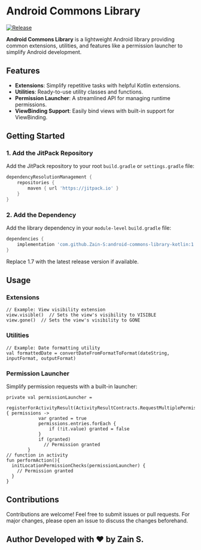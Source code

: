 # Android Commons Library

[![Release](https://jitpack.io/v/Zain-S/android-commons-library-kotlin.svg)](https://jitpack.io/#Zain-S/android-commons-library-kotlin)

**Android Commons Library** is a lightweight Android library providing common extensions, utilities, and features like a permission launcher to simplify Android development.

## Features
- **Extensions**: Simplify repetitive tasks with helpful Kotlin extensions.
- **Utilities**: Ready-to-use utility classes and functions.
- **Permission Launcher**: A streamlined API for managing runtime permissions.
- **ViewBinding Support**: Easily bind views with built-in support for ViewBinding.

## Getting Started

### 1. Add the JitPack Repository
Add the JitPack repository to your root `build.gradle` or `settings.gradle` file:
```gradle
dependencyResolutionManagement {
    repositories {
        maven { url 'https://jitpack.io' }
    }
}
```
### 2. Add the Dependency
Add the library dependency in your `module-level` `build.gradle` file:

```gradle
dependencies {
    implementation 'com.github.Zain-S:android-commons-library-kotlin:1.7'
}
```

Replace 1.7 with the latest release version if available.

## Usage
### Extensions
```
// Example: View visibility extension
view.visible()  // Sets the view's visibility to VISIBLE
view.gone()  // Sets the view's visibility to GONE
```
### Utilities
```
// Example: Date formatting utility
val formattedDate = convertDateFromFormatToFormat(dateString, inputFormat, outputFormat)
```
### Permission Launcher
Simplify permission requests with a built-in launcher:
```
private val permissionLauncher =
        registerForActivityResult(ActivityResultContracts.RequestMultiplePermissions()) { permissions ->
            var granted = true
            permissions.entries.forEach {
                if (!it.value) granted = false
            }
            if (granted)
              // Permission granted  
        }
// function in activity
fun performAction(){
  initLocationPermissionChecks(permissionLauncher) {
    // Permission granted
  }
}
```

## Contributions
Contributions are welcome! Feel free to submit issues or pull requests. For major changes, please open an issue to discuss the changes beforehand.

Author
Developed with ❤️ by Zain S.
---
